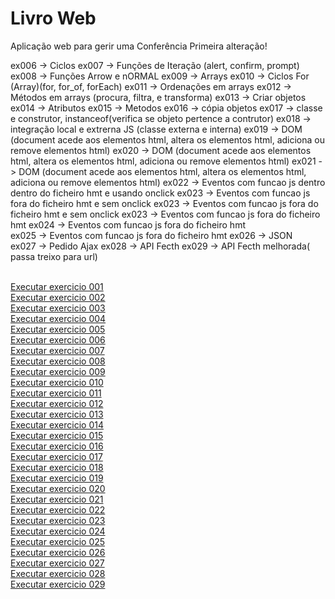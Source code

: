 # Livro Web
Aplicação web para gerir uma Conferência
Primeira alteração! 



ex006 -> Ciclos
ex007 -> Funções de Iteração  (alert, confirm, prompt)
ex008 -> Funções Arrow e nORMAL
ex009 -> Arrays
ex010 -> Ciclos For (Array)(for, for_of, forEach)
ex011 -> Ordenações em arrays
ex012 -> Métodos em arrays (procura, filtra, e transforma)
ex013 -> Criar objetos
ex014 -> Atributos 
ex015 -> Metodos
ex016 -> cópia objetos
ex017 -> classe e construtor, instanceof(verifica se objeto pertence a contrutor)
ex018 -> integração local e extrerna JS (classe externa e interna)
ex019 -> DOM (document acede aos elementos html, altera os elementos html, adiciona ou remove elementos html)
ex020 -> DOM (document acede aos elementos html, altera os elementos html, adiciona ou remove elementos html)
ex021 -> DOM (document acede aos elementos html, altera os elementos html, adiciona ou remove elementos html)
ex022 -> Eventos com funcao js dentro dentro do ficheiro hmt e usando onclick
ex023 -> Eventos com funcao js fora do ficheiro hmt e sem onclick
ex023 -> Eventos com funcao js fora do ficheiro hmt e sem onclick 
ex023 -> Eventos com funcao js fora do ficheiro hmt
ex024 -> Eventos com funcao js fora do ficheiro hmt  
ex025 -> Eventos com funcao js fora do ficheiro hmt
ex026 -> JSON  
ex027 -> Pedido Ajax
ex028 -> API Fecth
ex029 -> API Fecth melhorada( passa treixo para url)


<br>
<a href="https://ruipimenta21.github.io/LivroWeb/ex001/index.html">Executar exercicio 001</a>
<br>
<a href="https://ruipimenta21.github.io/LivroWeb/ex002/index.html">Executar exercicio 002</a>
<br>
<a href="https://ruipimenta21.github.io/LivroWeb/ex003/index.html">Executar exercicio 003</a>
<br>
<a href="https://ruipimenta21.github.io/LivroWeb/ex004/index.html">Executar exercicio 004</a>
<br>
<a href="https://ruipimenta21.github.io/LivroWeb/ex005/index.html">Executar exercicio 005</a>
<br>
<a href="https://ruipimenta21.github.io/LivroWeb/ex006/index.html">Executar exercicio 006</a>
<br>
<a href="https://ruipimenta21.github.io/LivroWeb/ex007/index.html">Executar exercicio 007</a>
<br>
<a href="https://ruipimenta21.github.io/LivroWeb/ex008/index.html">Executar exercicio 008</a>
<br>
<a href="https://ruipimenta21.github.io/LivroWeb/ex009/index.html">Executar exercicio 009</a>
<br>
<a href="https://ruipimenta21.github.io/LivroWeb/ex010/index.html">Executar exercicio 010</a>
<br>
<a href="https://ruipimenta21.github.io/LivroWeb/ex011/index.html">Executar exercicio 011</a>
<br>
<a href="https://ruipimenta21.github.io/LivroWeb/ex012/index.html">Executar exercicio 012</a>
<br>
<a href="https://ruipimenta21.github.io/LivroWeb/ex013/index.html">Executar exercicio 013</a>
<br>
<a href="https://ruipimenta21.github.io/LivroWeb/ex014/index.html">Executar exercicio 014</a>
<br>
<a href="https://ruipimenta21.github.io/LivroWeb/ex015/index.html">Executar exercicio 015</a>
<br>
<a href="https://ruipimenta21.github.io/LivroWeb/ex016/index.html">Executar exercicio 016</a>
<br>
<a href="https://ruipimenta21.github.io/LivroWeb/ex017/index.html">Executar exercicio 017</a>
<br>
<a href="https://ruipimenta21.github.io/LivroWeb/ex018/index.html">Executar exercicio 018</a>
<br>
<a href="https://ruipimenta21.github.io/LivroWeb/ex019/index.html">Executar exercicio 019</a>
<br>
<a href="https://ruipimenta21.github.io/LivroWeb/ex020/index.html">Executar exercicio 020</a>
<br>
<a href="https://ruipimenta21.github.io/LivroWeb/ex021/index.html">Executar exercicio 021</a>
<br>
<a href="https://ruipimenta21.github.io/LivroWeb/ex022/index.html">Executar exercicio 022</a>
<br>
<a href="https://ruipimenta21.github.io/LivroWeb/ex023/index.html">Executar exercicio 023</a>
<br>
<a href="https://ruipimenta21.github.io/LivroWeb/ex024/index.html">Executar exercicio 024</a>
<br>
<a href="https://ruipimenta21.github.io/LivroWeb/ex025/index.html">Executar exercicio 025</a>
<br>
<a href="https://ruipimenta21.github.io/LivroWeb/ex026/index.html">Executar exercicio 026</a>
<br>
<a href="https://ruipimenta21.github.io/LivroWeb/ex027/index.html">Executar exercicio 027</a>
<br>
<a href="https://ruipimenta21.github.io/LivroWeb/ex028/index.html">Executar exercicio 028</a>
<br>
<a href="https://ruipimenta21.github.io/LivroWeb/ex029/index.html">Executar exercicio 029</a>
